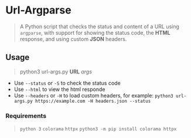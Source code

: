 # Url-Argparse
> A Python script that checks the status and content of a URL using `argparse`, with support for showing the status code, the **HTML** response, and using custom **JSON** headers.
## Usage
> python3 url-args.py **URL** *args*
- Use `--status` or `-S` to check the status code
- Use `--html` to view the html responde
- Use `--headers` or `-H` to load custom headers, for example: `python3 url-args.py https://example.com -H headers.json --status`
### Requirements
> `python 3`
> `colorama`
> `httpx`
`python3 -m pip install colorama httpx`
